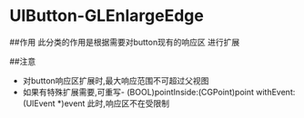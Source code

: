 # UIButton-GLEnlargeEdge

##作用
 此分类的作用是根据需要对button现有的响应区
 进行扩展

##注意
 * 对button响应区扩展时,最大响应范围不可超过父视图
 * 如果有特殊扩展需要,可重写- (BOOL)pointInside:(CGPoint)point withEvent:(UIEvent *)event
   此时,响应区不在受限制
